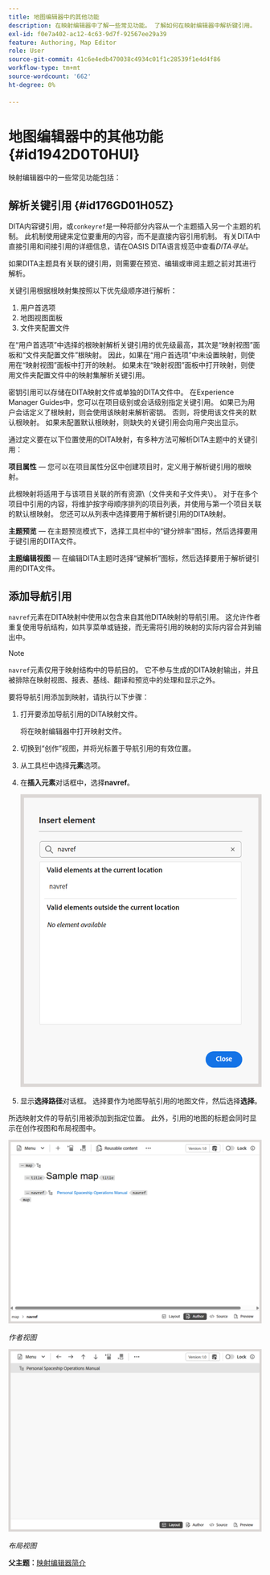 ```yaml
---
title: 地图编辑器中的其他功能
description: 在映射编辑器中了解一些常见功能。 了解如何在映射编辑器中解析键引用。
exl-id: f0e7a402-ac12-4c63-9d7f-92567ee29a39
feature: Authoring, Map Editor
role: User
source-git-commit: 41c6e4edb470038c4934c01f1c28539f1e4d4f86
workflow-type: tm+mt
source-wordcount: '662'
ht-degree: 0%

---
```


# 地图编辑器中的其他功能 {#id1942D0T0HUI}

映射编辑器中的一些常见功能包括：

## 解析关键引用 {#id176GD01H05Z}

DITA内容键引用，或`conkeyref`是一种将部分内容从一个主题插入另一个主题的机制。 此机制使用键来定位要重用的内容，而不是直接内容引用机制。 有关DITA中直接引用和间接引用的详细信息，请在OASIS DITA语言规范中查看&#x200B;*DITA寻址*。

如果DITA主题具有关联的键引用，则需要在预览、编辑或审阅主题之前对其进行解析。

关键引用根据根映射集按照以下优先级顺序进行解析：

1. 用户首选项
1. 地图视图面板
1. 文件夹配置文件

在“用户首选项”中选择的根映射解析关键引用的优先级最高，其次是“映射视图”面板和“文件夹配置文件”根映射。 因此，如果在“用户首选项”中未设置映射，则使用在“映射视图”面板中打开的映射。 如果未在“映射视图”面板中打开映射，则使用文件夹配置文件中的映射集解析关键引用。

密钥引用可以存储在DITA映射文件或单独的DITA文件中。 在Experience Manager Guides中，您可以在项目级别或会话级别指定关键引用。 如果已为用户会话定义了根映射，则会使用该映射来解析密钥。 否则，将使用该文件夹的默认根映射。 如果未配置默认根映射，则缺失的关键引用会向用户突出显示。

通过定义要在以下位置使用的DITA映射，有多种方法可解析DITA主题中的关键引用：

**项目属性** — 您可以在项目属性分区中创建项目时，定义用于解析键引用的根映射。

此根映射将适用于与该项目关联的所有资源\（文件夹和子文件夹\）。 对于在多个项目中引用的内容，将维护按字母顺序排列的项目列表，并使用与第一个项目关联的默认根映射。 您还可以从列表中选择要用于解析键引用的DITA映射。

**主题预览** — 在主题预览模式下，选择工具栏中的“键分辨率”图标，然后选择要用于键引用的DITA文件。

**主题编辑视图** — 在编辑DITA主题时选择“键解析”图标，然后选择要用于解析键引用的DITA文件。

## 添加导航引用

`navref`元素在DITA映射中使用以包含来自其他DITA映射的导航引用。 这允许作者重复使用导航结构，如共享菜单或链接，而无需将引用的映射的实际内容合并到输出中。

>[!NOTE]
>
> `navref`元素仅用于映射结构中的导航目的。 它不参与生成的DITA映射输出，并且被排除在映射视图、报表、基线、翻译和预览中的处理和显示之外。

要将导航引用添加到映射，请执行以下步骤：

1. 打开要添加导航引用的DITA映射文件。

   将在映射编辑器中打开映射文件。
1. 切换到“创作”视图，并将光标置于导航引用的有效位置。
1. 从工具栏中选择&#x200B;**元素**&#x200B;选项。
1. 在&#x200B;**插入元素**&#x200B;对话框中，选择&#x200B;**navref**。

   ![](./images/select-navref-element.png)
1. 显示&#x200B;**选择路径**&#x200B;对话框。 选择要作为地图导航引用的地图文件，然后选择&#x200B;**选择**。

所选映射文件的导航引用被添加到指定位置。 此外，引用的地图的标题会同时显示在创作视图和布局视图中。

![](./images/navref-added-author-view.png)

*作者视图*

![](./images/navref-added-layout-view.png)

*布局视图*


**父主题：**[&#x200B;映射编辑器简介](map-editor.md)
